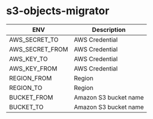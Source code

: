 # s3-objects-migrator

| ENV                | Description          |
| -------------------|----------------------|
| AWS_SECRET_TO      | AWS Credential       |
| AWS_SECRET_FROM    | AWS Credential       |
| AWS_KEY_TO         | AWS Credential       |
| AWS_KEY_FROM       | AWS Credential       |
| REGION_FROM        | Region               |
| REGION_TO          | Region               |
| BUCKET_FROM        | Amazon S3 bucket name|
| BUCKET_TO          | Amazon S3 bucket name|
